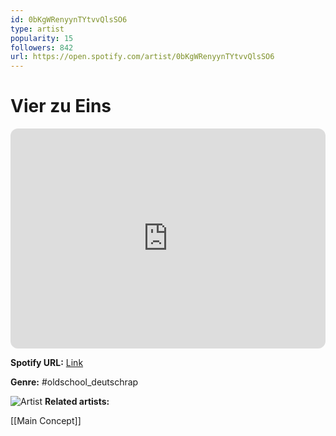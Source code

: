 ```yaml
---
id: 0bKgWRenyynTYtvvQlsSO6
type: artist
popularity: 15
followers: 842
url: https://open.spotify.com/artist/0bKgWRenyynTYtvvQlsSO6
---
```

# Vier zu Eins

<iframe style="border-radius:12px" src="https://open.spotify.com/embed/artist/0bKgWRenyynTYtvvQlsSO6" width="100%" height="352" frameBorder="0" allowfullscreen="" allow="autoplay; clipboard-write; encrypted-media; fullscreen; picture-in-picture" loading="lazy"></iframe>

**Spotify URL:** [Link](https://open.spotify.com/artist/0bKgWRenyynTYtvvQlsSO6)

**Genre:**  #oldschool_deutschrap

![Artist](https://i.scdn.co/image/ab67616d0000b2737d42d8e03efa78bd3097dff2)
**Related artists:**

[[Main Concept]]
